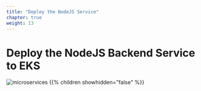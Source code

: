 ```yaml
---
title: "Deploy the NodeJS Service"
chapter: true
weight: 13
---
```


# Deploy the NodeJS Backend Service to EKS

![microservices](/images/nodejs.svg)
{{% children showhidden="false" %}}
